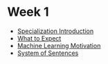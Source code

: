 
# Week 1

* [Specialization Introduction](./1_specialization_introduction.md)
* [What to Expect](./2_what-to-expect.md)
* [Machine Learning Motivation](./3_machine-learning-motivation.md)
* [System of Sentences](./4_system_of_sentences.md)
